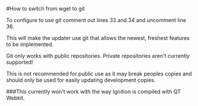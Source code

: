 #How to switch from wget to git

To configure to use git comment out lines 33 and 34 and uncomment line 36.

This will make the updater use git that allows the newest, freshest features to be implemented.

Git only works with public repositories. Private repositories aren't currently supported!

This is not recommended for public use as it may break peoples copies and should only be used for easily updating development copies.

###This currently won't work with the way Ignition is compiled with QT Webkit.
